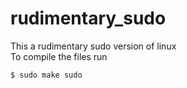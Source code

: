# rudimentary_sudo
This a rudimentary sudo version of linux <br/>
To compile the files run 
```sh
$ sudo make sudo
```
